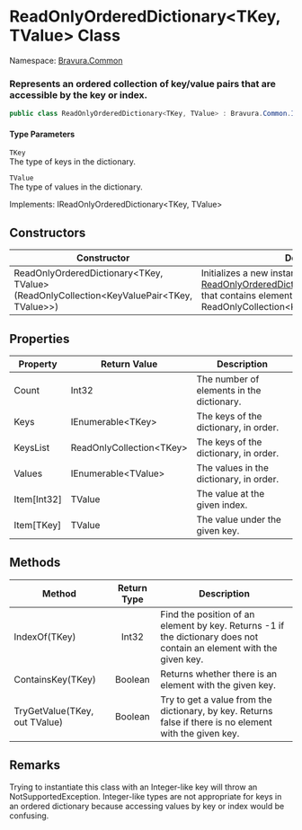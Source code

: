 # ReadOnlyOrderedDictionary<TKey, TValue> Class

Namespace: [Bravura.Common](./Bravura.Common.md)

### Represents an ordered collection of key/value pairs that are accessible by the key or index.

```csharp
public class ReadOnlyOrderedDictionary<TKey, TValue> : Bravura.Common.IReadOnlyOrderedDictionary<TKey, TValue>
```

#### Type Parameters
`TKey`<br/>
The type of keys in the dictionary.

`TValue`<br/>
The type of values in the dictionary.

Implements: IReadOnlyOrderedDictionary<TKey, TValue>

## Constructors
| Constructor | Description |
| --- | --- |
| ReadOnlyOrderedDictionary<TKey, TValue>(ReadOnlyCollection<KeyValuePair<TKey, TValue>>) | Initializes a new instance of the [ReadOnlyOrderedDictionary<TKey, TValue>](./ReadOnlyOrderedDictionary.md) class that contains elements copied from the specified ReadOnlyCollection<KeyValuePair<TKey,TValue>>. |

## Properties
| Property | Return Value | Description |
| --- | --- | --- |
| Count | Int32 | The number of elements in the dictionary. |
| Keys | IEnumerable\<TKey> | The keys of the dictionary, in order. |
| KeysList | ReadOnlyCollection\<TKey> | The keys of the dictionary, in order. |
| Values | IEnumerable\<TValue> | The values in the dictionary, in order. |
| Item[Int32] | TValue | The value at the given index. |
| Item[TKey] | TValue | The value under the given key. |


## Methods
| Method | Return Type | Description |
| --- | :---: | --- |
| IndexOf(TKey) | Int32 | Find the position of an element by key. Returns -1 if the dictionary does not contain an element with the given key. |
| ContainsKey(TKey) | Boolean | Returns whether there is an element with the given key. |
| TryGetValue(TKey, out TValue) | Boolean | Try to get a value from the dictionary, by key. Returns false if there is no element with the given key. |

## Remarks
Trying to instantiate this class with an Integer-like key will throw an NotSupportedException. Integer-like types are not appropriate for keys in an ordered dictionary because accessing values by key or index would be confusing.
